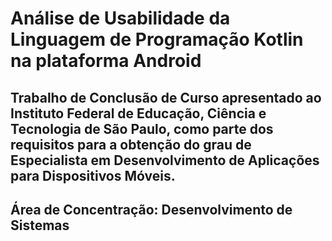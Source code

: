 ﻿# Análise de Usabilidade da Linguagem de Programação Kotlin na plataforma Android
 
 ## Trabalho de Conclusão de Curso apresentado ao Instituto Federal de Educação, Ciência e Tecnologia de São Paulo, como parte dos requisitos para a obtenção do grau de Especialista em Desenvolvimento de Aplicações para Dispositivos Móveis.

## Área de Concentração: Desenvolvimento de Sistemas
